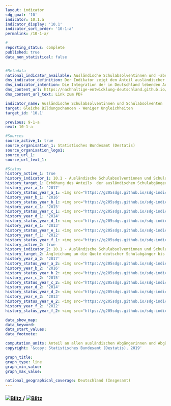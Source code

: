 ```yaml
---                   
layout: indicator                   
sdg_goal: '10'                   
indicator: 10.1.a                   
indicator_display: '10.1'                   
indicator_sort_order: '10-1-a'                   
permalink: /10-1-a/                   

#                   
reporting_status: complete                   
published: true                   
data_non_statistical: false                   


#Metadata                   
national_indicator_available: Ausländische Schulabsolventinnen und -absolventen                   
dns_indicator_definition: Der Indikator zeigt den Anteil ausländischer Schulabsolventinnen und -absolventen in Prozent aller ausländischen Schulabgängerinnen und -abgänger eines Jahrgangs. Als Absolventinnen und Absolventen gelten hierbei Personen, die die allgemeinbildenden Schulen mit mindestens einem Hauptschulabschluss verlassen.                   
dns_indicator_intention: Die Integration der in Deutschland lebenden Ausländerinnen und Ausländer ist eine wichtige Voraussetzung für den sozialen Zusammenhalt unserer Gesellschaft. Grundbedingung für eine erfolgreiche Integration ist eine ausreichende schulische Qualifizierung, die berufliche Ausbildungs- und Erwerbsmöglichkeiten eröffnet. Ziel der Bundesregierung ist es daher, bis zum Jahr 2030 den Anteil ausländischer Schulabsolventinnen und -absolventen, die mindestens einen Hauptschulabschluss erreichen, zu erhöhen und den Anteil an die Quote deutscher Schulabsolventinnen und -absolventen anzugleichen.                   
dns_content_url: https://nachhaltige-entwicklung-deutschland.github.io/open-sdg-site-starter/public/content/10.1.a.pdf                   
dns_content_url_text: Link zum PDF                   

indicator_name: Ausländische Schulabsolventinnen und Schulabsolventen                   
target: Gleiche Bildungschancen - Weniger Ungleichheiten                   
target_id: '10.1'                   

previous: 9-1-a                   
next: 10-1-a                   

#Sources
source_active_1: true                           
source_organisation_1: Statistisches Bundesamt (Destatis)                           
source_organisation_logo1:                            
source_url_1:                            
source_url_text_1:                            

#Status                   
history_active_1: true                   
history_indicator_1: 10.1 - Ausländische Schulabsolventinnen und Schulabsolventen                   
history_target_1: Erhöhung des Anteils  der ausländischen Schulabgänger mit mindestens Hauptschulabschluss bis 2030
history_year_a_1: '2017'                           
history_status_year_a_1: <img src="https://g205sdgs.github.io/sdg-indicators/public/Wettersymbole/Blitz.png" alt="Blitz" />
history_year_b_1: '2016'                           
history_status_year_b_1: <img src="https://g205sdgs.github.io/sdg-indicators/public/Wettersymbole/Blitz.png" alt="Blitz" />
history_year_c_1: '2015'                           
history_status_year_c_1: <img src="https://g205sdgs.github.io/sdg-indicators/public/Wettersymbole/Sonne.png" alt="Sonne" />
history_year_d_1: '2014'                           
history_status_year_d_1: <img src="https://g205sdgs.github.io/sdg-indicators/public/Wettersymbole/Leicht bewölkt.png" alt="Leicht bewölkt" />
history_year_e_1: '2013'                           
history_status_year_e_1: <img src="https://g205sdgs.github.io/sdg-indicators/public/Wettersymbole/Sonne.png" alt="Sonne" />
history_year_f_1: '2012'                           
history_status_year_f_1: <img src="https://g205sdgs.github.io/sdg-indicators/public/Wettersymbole/Sonne.png" alt="Sonne" />
history_active_2: true                   
history_indicator_2: 10.1 - Ausländische Schulabsolventinnen und Schulabsolventen                   
history_target_2: Angleichung an die Quote deutscher Schulabgänger bis 2030
history_year_a_2: '2017'                           
history_status_year_a_2: <img src="https://g205sdgs.github.io/sdg-indicators/public/Wettersymbole/Blitz.png" alt="Blitz" />
history_year_b_2: '2016'                           
history_status_year_b_2: <img src="https://g205sdgs.github.io/sdg-indicators/public/Wettersymbole/Blitz.png" alt="Blitz" />
history_year_c_2: '2015'                           
history_status_year_c_2: <img src="https://g205sdgs.github.io/sdg-indicators/public/Wettersymbole/Wolke.png" alt="Wolke" />
history_year_d_2: '2014'                           
history_status_year_d_2: <img src="https://g205sdgs.github.io/sdg-indicators/public/Wettersymbole/Wolke.png" alt="Wolke" />
history_year_e_2: '2013'                           
history_status_year_e_2: <img src="https://g205sdgs.github.io/sdg-indicators/public/Wettersymbole/Sonne.png" alt="Sonne" />
history_year_f_2: '2012'                           
history_status_year_f_2: <img src="https://g205sdgs.github.io/sdg-indicators/public/Wettersymbole/Sonne.png" alt="Sonne" />

data_show_map:                    
data_keyword:                    
data_start_values:                    
data_footnote:                    

computation_units: Anteil an allen ausländischen Abgängerinnen und Abgängern eines Jahres in %                   
copyright: '&copy; Statistisches Bundesamt (Destatis), 2019'                   

graph_title:                    
graph_type: line                   
graph_min_value:                    
graph_max_value:                    

national_geographical_coverage: Deutschland (Insgesamt)                   
---
```

<h3><a href="https://nachhaltige-entwicklung-deutschland.github.io/open-sdg-site-starter/status/"><img src="https://g205sdgs.github.io/sdg-indicators/public/Wettersymbole/Blitz.png" alt="Blitz" />                               
  </a>                               
 /                                
  <a href="https://nachhaltige-entwicklung-deutschland.github.io/open-sdg-site-starter/status/"><img src="https://g205sdgs.github.io/sdg-indicators/public/Wettersymbole/Blitz.png" alt="Blitz" />                               
  </a>                               
</h3>